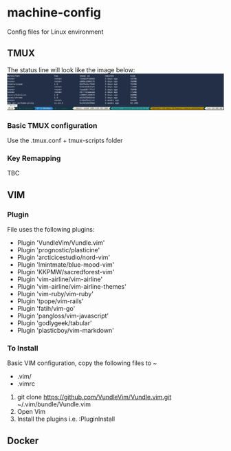 # machine-config
Config files for Linux environment


## TMUX

The status line will look like the image below:
![tmux statusline](images/tmux-statusbar.png)

### Basic TMUX configuration

Use the .tmux.conf + tmux-scripts folder

### Key Remapping
TBC


## VIM

### Plugin

File uses the following plugins:

* Plugin 'VundleVim/Vundle.vim'
* Plugin 'prognostic/plasticine'
* Plugin 'arcticicestudio/nord-vim'
* Plugin 'lmintmate/blue-mood-vim'
* Plugin 'KKPMW/sacredforest-vim'
* Plugin 'vim-airline/vim-airline'
* Plugin 'vim-airline/vim-airline-themes'
* Plugin 'vim-ruby/vim-ruby'
* Plugin 'tpope/vim-rails'
* Plugin 'fatih/vim-go'
* Plugin 'pangloss/vim-javascript'
* Plugin 'godlygeek/tabular'
* Plugin 'plasticboy/vim-markdown'

### To Install

Basic VIM configuration, copy the following files to ~

* .vim/
* .vimrc

1. git clone https://github.com/VundleVim/Vundle.vim.git ~/.vim/bundle/Vundle.vim
2. Open Vim
3. Install the plugins i.e. :PluginInstall


## Docker


